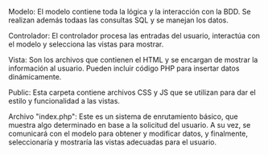 Modelo: El modelo contiene toda la lógica y la interacción con la BDD. Se realizan además todaas
las consultas SQL y se manejan los datos. 

Controlador: El controlador procesa las entradas del usuario, interactúa con el modelo y selecciona las
vistas para mostrar.

Vista: Son los archivos que contienen el HTML y se encargan de mostrar la información al usuario. Pueden incluir código PHP para insertar datos dinámicamente.

Public: Esta carpeta contiene archivos CSS y JS que se utilizan para dar el estilo y funcionalidad a las vistas.

Archivo "index.php": Este es un sistema de enrutamiento básico, que muestra algo determinado en base a la solicitud del usuario.
A su vez, se comunicará con el modelo para obtener y modificar datos, y finalmente, seleccionaría y mostraría las
vistas adecuadas para el usuario.